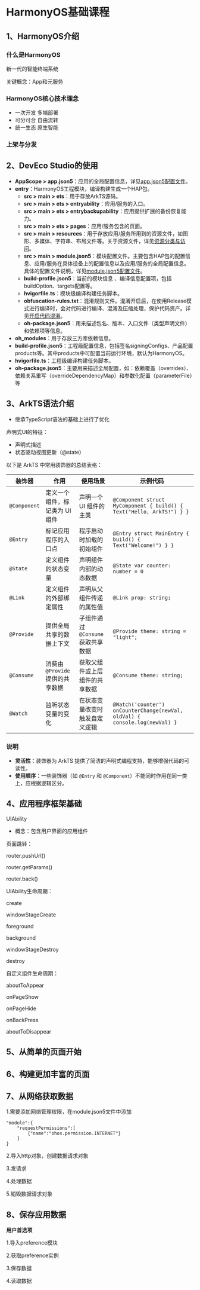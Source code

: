 # HarmonyOS基础课程

## 1、HarmonyOS介绍

### 什么是HarmonyOS

新一代的智能终端系统

关键概念：App和元服务

### HarmonyOS核心技术理念

- 一次开发 多端部署
- 可分可合 自由流转
- 统一生态 原生智能

### 上架与分发

## 2、DevEco Studio的使用

- **AppScope > app.json5**：应用的全局配置信息，详见[app.json5配置文件](https://developer.huawei.com/consumer/cn/doc/harmonyos-guides-V5/app-configuration-file-V5)。
- **entry**：HarmonyOS工程模块，编译构建生成一个HAP包。
  - **src > main > ets**：用于存放ArkTS源码。
  - **src > main > ets > entryability**：应用/服务的入口。
  - **src > main > ets > entrybackupability**：应用提供扩展的备份恢复能力。
  - **src > main > ets > pages**：应用/服务包含的页面。
  - **src > main > resources**：用于存放应用/服务所用到的资源文件，如图形、多媒体、字符串、布局文件等。关于资源文件，详见[资源分类与访问](https://developer.huawei.com/consumer/cn/doc/harmonyos-guides-V5/resource-categories-and-access-V5)。
  - **src > main > module.json5**：模块配置文件。主要包含HAP包的配置信息、应用/服务在具体设备上的配置信息以及应用/服务的全局配置信息。具体的配置文件说明，详见[module.json5配置文件](https://developer.huawei.com/consumer/cn/doc/harmonyos-guides-V5/module-configuration-file-V5)。
  - **build-profile.json5**：当前的模块信息 、编译信息配置项，包括buildOption、targets配置等。
  - **hvigorfile.ts**：模块级编译构建任务脚本。
  - **obfuscation-rules.txt**：混淆规则文件。混淆开启后，在使用Release模式进行编译时，会对代码进行编译、混淆及压缩处理，保护代码资产。详见[开启代码混淆](https://developer.huawei.com/consumer/cn/doc/harmonyos-guides-V5/ide-build-obfuscation-0000001731754312-V5)。
  - **oh-package.json5**：用来描述包名、版本、入口文件（类型声明文件）和依赖项等信息。
- **oh_modules**：用于存放三方库依赖信息。
- **build-profile.json5**：工程级配置信息，包括签名signingConfigs、产品配置products等。其中products中可配置当前运行环境，默认为HarmonyOS。
- **hvigorfile.ts**：工程级编译构建任务脚本。
- **oh-package.json5**：主要用来描述全局配置，如：依赖覆盖（overrides）、依赖关系重写（overrideDependencyMap）和参数化配置（parameterFile）等

## 3、ArkTS语法介绍

- 继承TypeScript语法的基础上进行了优化

声明式UI的特征：

- 声明式描述
- 状态驱动视图更新（@state）

以下是 ArkTS 中常用装饰器的总结表格：

| 装饰器       | 作用                             | 使用场景                           | 示例代码                                                     |
| ------------ | -------------------------------- | ---------------------------------- | ------------------------------------------------------------ |
| `@Component` | 定义一个组件，标记类为 UI 组件   | 声明一个 UI 组件的主类             | `@Component struct MyComponent { build() { Text("Hello, ArkTS!") } }` |
| `@Entry`     | 标记应用程序的入口点             | 程序启动时加载的初始组件           | `@Entry struct MainEntry { build() { Text("Welcome!") } }`   |
| `@State`     | 定义组件的状态变量               | 声明组件内部的动态数据             | `@State var counter: number = 0`                             |
| `@Link`      | 定义组件的外部绑定属性           | 声明从父组件传递的属性值           | `@Link prop: string;`                                        |
| `@Provide`   | 提供全局共享的数据上下文         | 子组件通过 `@Consume` 获取共享数据 | `@Provide theme: string = "light";`                          |
| `@Consume`   | 消费由 `@Provide` 提供的共享数据 | 获取父组件或上层组件的共享数据     | `@Consume theme: string;`                                    |
| `@Watch`     | 监听状态变量的变化               | 在状态变量改变时触发自定义逻辑     | `@Watch('counter') onCounterChange(newVal, oldVal) { console.log(newVal) }` |

### 说明
- **灵活性**：装饰器为 ArkTS 提供了简洁的声明式编程支持，能够增强代码的可读性。
- **使用顺序**：一些装饰器（如 `@Entry` 和 `@Component`）不能同时作用在同一类上，应根据逻辑区分。

## 4、应用程序框架基础

UIAbility

- 概念：包含用户界面的应用组件

页面跳转：

router.pushUrl()

router.getParams()

router.back()

UIAbility生命周期：

create

windowStageCreate

foreground

background

windowStageDestroy

destroy

自定义组件生命周期：

aboutToAppear

onPageShow

onPageHide

onBackPress

aboutToDisappear

## 5、从简单的页面开始



## 6、构建更加丰富的页面

## 7、从网络获取数据

1.需要添加网络管理权限，在module.json5文件中添加

```
"module":{
	"requestPermissions":[
		{"name":"ohos.permission.INTERNET"}
	]
}
```

2.导入http对象，创建数据请求对象

3.发请求

4.处理数据

5.销毁数据请求对象

## 8、保存应用数据

**用户首选项**

1.导入preference模块

2.获取preference实例

3.保存数据

4.读取数据